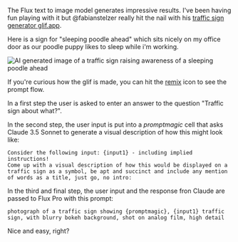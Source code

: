 The Flux text to image model generates impressive results. I've been having fun playing with it but @fabianstelzer really hit the nail with his [traffic sign generator glif.app](https://glif.app/@fab1an/glifs/clzdw2bxh000cw4nyavmeqp1u).

Here is a sign for "sleeping poodle ahead" which sits nicely on my office door as our poodle puppy likes to sleep while i'm working.

![AI generated image of a traffic sign raising awareness of a sleeping poodle ahead](https://glif.app/@MitjaMartini/runs/vbk13ewxoivfj0sw7264wz71)

If you're curious how the glif is made, you can hit the [remix](https://glif.app/@MitjaMartini/glifs/clzefuu1o0003g8368cub6q1o/edit) icon to see the prompt flow. 

In a first step the user is asked to enter an answer to the question "Traffic sign about what?". 

In the second step, the user input is put into a *promptmagic* cell that asks Claude 3.5 Sonnet to generate a visual description of how this might look like:

```
Consider the following input: {input1} - including implied instructions!
Come up with a visual description of how this would be displayed on a traffic sign as a symbol, be apt and succinct and include any mention of words as a title, just go, no intro:
```

In the third and final step, the user input and the response fron Claude are passed to Flux Pro with this prompt:

```
photograph of a traffic sign showing {promptmagic}, {input1} traffic sign, with blurry bokeh background, shot on analog film, high detail
```

Nice and easy, right?

